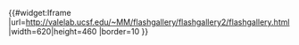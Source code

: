 {{#widget:Iframe
|url=http://valelab.ucsf.edu/~MM/flashgallery/flashgallery2/flashgallery.html
|width=620|height=460
|border=10
}}
